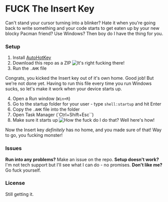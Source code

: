 # FUCK The Insert Key

Can't stand your cursor turning into a blinker? Hate it when you're going back to write something
and your code starts to get eaten up by your new blocky Pacman friend? Use Windows? Then boy do I
have the thing for you.

### Setup

1. Install [AutoHotKey](https://www.autohotkey.com)
2. Download this repo as a ZIP
   ![It's right fucking there!](https://i.imgur.com/dfOeASu.png)
3. Run the `.AHK` file

Congrats, you kicked the Insert key out of it's own home. Good job! But we're not done yet.
Having to run this file every time you run Windows sucks, so let's make it work when your device
starts up.

4. Open a Run window (`Win+R`)
5. Go to the startup folder for your user - type `shell:startup` and hit Enter
6. Copy the `.AHK` file into the folder
7. Open Task Manager (`Ctrl+Shift+Esc``)
8. Make sure it starts up
   ![How the fuck do I do that? Well here's how!](https://i.imgur.com/htp49w5.png)

Now the Insert key _definitely_ has no home, and you made sure of that! Way to go, you fucking monster!

### Issues

**Run into any problems?** Make an issue on the repo.
**Setup doesn't work?** I'm not tech support but I'll see what I can do - no promises.
**Don't like me?** Go fuck yourself.

### License

Still getting it.
